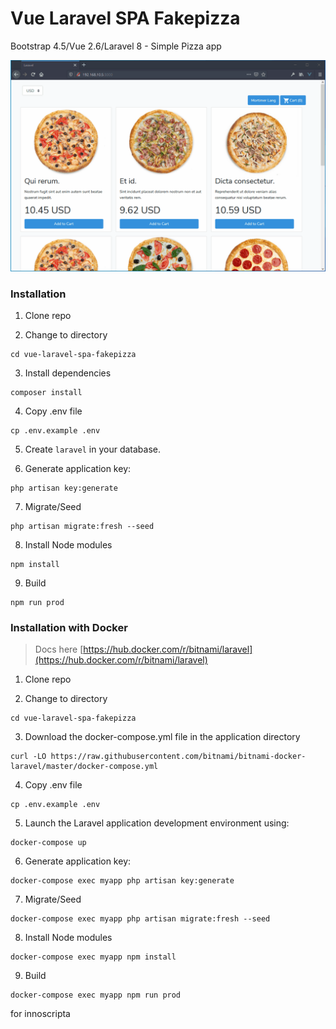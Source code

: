 # Vue Laravel SPA Fakepizza

Bootstrap 4.5/Vue 2.6/Laravel 8 - Simple Pizza app


<img src="demo.gif" width="800">

### Installation

1. Clone repo

2. Change to directory

````
cd vue-laravel-spa-fakepizza
````   

3. Install dependencies

````
composer install
````

4. Copy .env file

```
cp .env.example .env
```

5. Create `laravel` in your database.

6. Generate application key:

````
php artisan key:generate
````

7. Migrate/Seed
````
php artisan migrate:fresh --seed
````

8. Install Node modules
````
npm install
````

9. Build

````
npm run prod
````

### Installation with Docker 

> Docs here [https://hub.docker.com/r/bitnami/laravel](https://hub.docker.com/r/bitnami/laravel)


1. Clone repo

2. Change to directory

````
cd vue-laravel-spa-fakepizza
```` 

3. Download the docker-compose.yml file in the application directory

````
curl -LO https://raw.githubusercontent.com/bitnami/bitnami-docker-laravel/master/docker-compose.yml
````

4. Copy .env file

```
cp .env.example .env
```

5. Launch the Laravel application development environment using:

```
docker-compose up
```
6. Generate application key:
````
docker-compose exec myapp php artisan key:generate
````

7. Migrate/Seed
````
docker-compose exec myapp php artisan migrate:fresh --seed
````

8. Install Node modules
````
docker-compose exec myapp npm install
````

9. Build

````
docker-compose exec myapp npm run prod
````

for innoscripta

